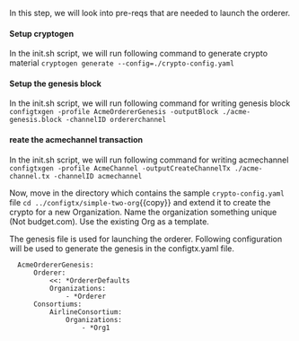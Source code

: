 
In this step, we will look into pre-reqs that are needed to launch the orderer.



#### Setup cryptogen 
In the init.sh script, we will run following command to generate crypto material
```cryptogen generate --config=./crypto-config.yaml```

#### Setup the genesis block
In the init.sh script, we will run following command for writing genesis block
```configtxgen -profile AcmeOrdererGenesis -outputBlock ./acme-genesis.block -channelID ordererchannel```

#### reate the acmechannel transaction
In the init.sh script, we will run following command for writing acmechannel
```configtxgen -profile AcmeChannel -outputCreateChannelTx ./acme-channel.tx -channelID acmechannel```

Now, move in the directory which contains the sample `crypto-config.yaml` file `cd ../configtx/simple-two-org`{{copy}} and extend it to create the crypto for a new Organization.  Name the organization something unique (Not budget.com).  Use the existing Org as a template.

The genesis file is used for launching the orderer. Following configuration will be used to generate the genesis in the configtx.yaml file.

```
  AcmeOrdererGenesis:
      Orderer:
          <<: *OrdererDefaults
          Organizations:
              - *Orderer
      Consortiums:
          AirlineConsortium:
              Organizations:
                  - *Org1
```
